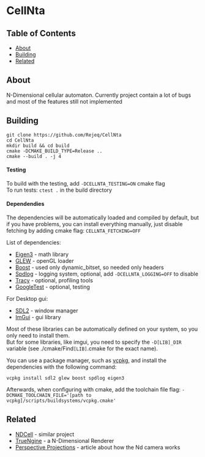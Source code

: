 # CellNta

## Table of Contents
- [About](#about)
- [Building](#building)
- [Related](#related)

## About
N-Dimensional cellular automaton. 
Currently project contain a lot of bugs and most of the features still not implemented

## Building
```shell
git clone https://github.com/Rejeq/CellNta
cd CellNta
mkdir build && cd build
cmake -DCMAKE_BUILD_TYPE=Release ..
cmake --build . -j 4
```

#### Testing
To build with the testing, add `-DCELLNTA_TESTING=ON` cmake flag  
To run tests: `ctest .` in the build directory

#### Dependendies
The dependencies will be automatically loaded and compiled by default,
but if you have problems, you can install everything manually,
just disable fetching by adding cmake flag: `CELLNTA_FETCHING=OFF`

List of dependencies:
- [Eigen3](https://eigen.tuxfamily.org/index.php) - math library
- [GLEW](https://glew.sourceforge.net/) - openGL loader
- [Boost](https://www.boost.org/) - used only dynamic_bitset, so needed only headers
- [Spdlog](https://github.com/gabime/spdlog) - logging system, optional, add `-DCELLNTA_LOGGING=OFF` to disable
- [Tracy](https://github.com/wolfpld/tracy) - optional, profiling tools
- [GoogleTest](https://github.com/google/googletest) - optional, testing

For Desktop gui:
- [SDL2](https://www.libsdl.org/) - window manager
- [ImGui](https://github.com/ocornut/imgui) - gui library

Most of these libraries can be automatically defined on your system, so you only need to install them.  
But for some libraries, like imgui, you need to specify the `-D[LIB]_DIR`
variable (see ./cmake/Find`[LIB]`.cmake for the exact name).

You can use a package manager, such as [vcpkg](https://vcpkg.io/en/index.html),
and install the dependencies with the following command:
```shell
vcpkg install sdl2 glew boost spdlog eigen3
```
Afterwards, when configuring with cmake, add the toolchain file flag:
`-DCMAKE_TOOLCHAIN_FILE='[path to vcpkg]/scripts/buildsystems/vcpkg.cmake'`

## Related
- [NDCell](https://github.com/HactarCE/NDCell) - similar project
- [TrueNgine](https://github.com/GSBicalho/TrueNgine) - a N-Dimensional Renderer
- [Perspective Projections](https://web.archive.org/web/20201111215855/https://ef.gy/linear-algebra:perspective-projections) - article about how the Nd camera works

